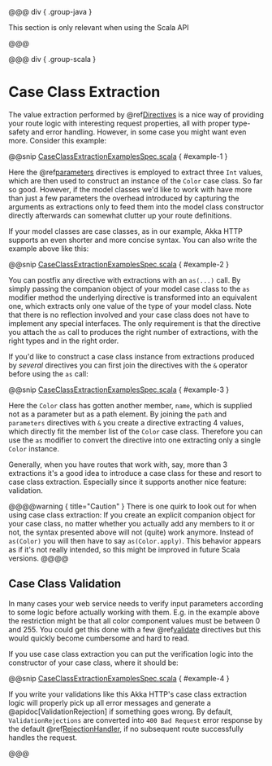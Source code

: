 @@@ div { .group-java }

This section is only relevant when using the Scala API

@@@

@@@ div { .group-scala }
# Case Class Extraction

The value extraction performed by @ref[Directives](directives/index.md) is a nice way of providing your route logic with interesting request
properties, all with proper type-safety and error handling. However, in some case you might want even more.
Consider this example:

@@snip [CaseClassExtractionExamplesSpec.scala](/docs/src/test/scala/docs/http/scaladsl/server/CaseClassExtractionExamplesSpec.scala) { #example-1 }

Here the @ref[parameters](directives/parameter-directives/parameters.md) directives is employed to extract three `Int` values, which are then used to construct an
instance of the `Color` case class. So far so good. However, if the model classes we'd like to work with have more
than just a few parameters the overhead introduced by capturing the arguments as extractions only to feed them into the
model class constructor directly afterwards can somewhat clutter up your route definitions.

If your model classes are case classes, as in our example, Akka HTTP supports an even shorter and more concise
syntax. You can also write the example above like this:

@@snip [CaseClassExtractionExamplesSpec.scala](/docs/src/test/scala/docs/http/scaladsl/server/CaseClassExtractionExamplesSpec.scala) { #example-2 }

You can postfix any directive with extractions with an `as(...)` call. By simply passing the companion object of your
model case class to the `as` modifier method the underlying directive is transformed into an equivalent one, which
extracts only one value of the type of your model class. Note that there is no reflection involved and your case class
does not have to implement any special interfaces. The only requirement is that the directive you attach the `as`
call to produces the right number of extractions, with the right types and in the right order.

If you'd like to construct a case class instance from extractions produced by *several* directives you can first join
the directives with the `&` operator before using the `as` call:

@@snip [CaseClassExtractionExamplesSpec.scala](/docs/src/test/scala/docs/http/scaladsl/server/CaseClassExtractionExamplesSpec.scala) { #example-3 }

Here the `Color` class has gotten another member, `name`, which is supplied not as a parameter but as a path
element. By joining the `path` and `parameters` directives with `&` you create a directive extracting 4 values,
which directly fit the member list of the `Color` case class. Therefore you can use the `as` modifier to convert
the directive into one extracting only a single `Color` instance.

Generally, when you have routes that work with, say, more than 3 extractions it's a good idea to introduce a case class
for these and resort to case class extraction. Especially since it supports another nice feature: validation.

@@@@warning { title="Caution" }
There is one quirk to look out for when using case class extraction: If you create an explicit companion
object for your case class, no matter whether you actually add any members to it or not, the syntax presented above
will not (quite) work anymore. Instead of `as(Color)` you will then have to say `as(Color.apply)`. This behavior
appears as if it's not really intended, so this might be improved in future Scala versions.
@@@@

## Case Class Validation

In many cases your web service needs to verify input parameters according to some logic before actually working with
them. E.g. in the example above the restriction might be that all color component values must be between 0 and 255.
You could get this done with a few @ref[validate](directives/misc-directives/validate.md) directives but this would quickly become cumbersome and hard to
read.

If you use case class extraction you can put the verification logic into the constructor of your case class, where it
should be:

@@snip [CaseClassExtractionExamplesSpec.scala](/docs/src/test/scala/docs/http/scaladsl/server/CaseClassExtractionExamplesSpec.scala) { #example-4 }

If you write your validations like this Akka HTTP's case class extraction logic will properly pick up all error
messages and generate a @apidoc[ValidationRejection] if something goes wrong. By default, `ValidationRejections` are
converted into `400 Bad Request` error response by the default @ref[RejectionHandler](rejections.md#the-rejectionhandler), if no
subsequent route successfully handles the request.

@@@
